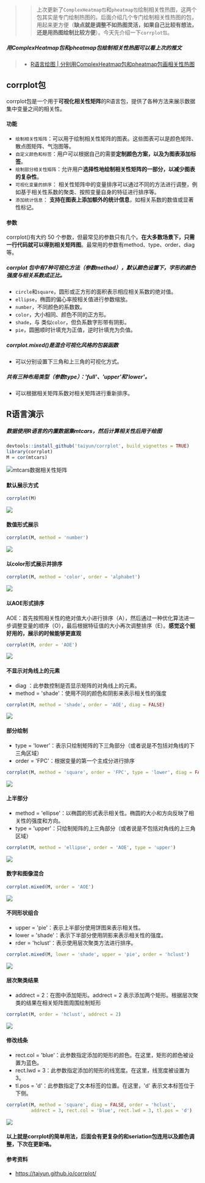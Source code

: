 >> 上次更新了`ComplexHeatmap包`和`pheatmap包`绘制相关性热图，这两个包其实是专门绘制热图的。后面介绍几个专门绘制相关性热图的包，用起来更方便（**缺点就是调整不如热图灵活，如果自己比较有想法，还是用热图绘制比较方便**）。今天先介绍一下`corrplot包`。

##### 用ComplexHeatmap包和pheatmap包绘制相关性热图可以看上次的推文
> - [R语言绘图 | 分别用ComplexHeatmap包和pheatmap包画相关性热图](https://mp.weixin.qq.com/s?__biz=Mzg2NjYzNjQ4Ng==&mid=2247489602&idx=1&sn=878e47edf508546a2bdc08728c74c793&chksm=ce469febf93116fdab95deaf0869a31986032ca7ec6f6ce15219e1b2e3dd004314759d5455b6&token=549707794&lang=zh_CN&poc_token=HK_Zq2WjgTKKWXJs4sWxRqGPybuAh7FG4KB3SOZS)

## corrplot包

corrplot包是一个用于**可视化相关性矩阵**的R语言包，提供了各种方法来展示数据集中变量之间的相关性。

#### 功能

- `绘制相关性矩阵`：可以用于绘制相关性矩阵的图表。这些图表可以是颜色矩阵、散点图矩阵、气泡图等。
- `自定义颜色和标签`：用户可以根据自己的需要**定制颜色方案，以及为图表添加标签**。
- `绘制部分相关性矩阵`：允许用户**选择性地绘制相关性矩阵的一部分，以减少图表的复杂性**。
- `可视化变量的排序`： 相关性矩阵中的变量排序可以通过不同的方法进行调整，例如基于相关性系数的聚类、按照变量自身的特征进行排序等。
- `添加统计信息`： **支持在图表上添加额外的统计信息**，如相关系数的数值或显著性标记。

#### 参数
corrplot()有大约 50 个参数，但最常见的参数只有几个。**在大多数场景下，只需一行代码就可以得到相关矩阵图**。最常用的参数有method、type、order、diag等。

##### corrplot 包中有7种可视化方法（参数method），默认颜色设置下，字形的颜色强度与相关系数成正比。
- `circle`和`square`，圆形或正方形的面积表示相应相关系数的绝对值。
- `ellipse`，椭圆的偏心率按相关值进行参数缩放。
- `number`，不同颜色的系数数。
- `color`，大小相同、颜色不同的正方形。
- `shade`，与 类似`color`，但负系数字形带有阴影。
- `pie`，圆圈顺时针填充为正值，逆时针填充为负值。

##### corrplot.mixed()是混合可视化风格的包装函数
- 可以分别设置下三角和上三角的可视化方式。

##### 共有三种布局类型（参数type）：'full'、'upper'和'lower'。
- 可以根据相关矩阵系数对相关矩阵进行重新排序。

## R语言演示

##### 数据使用R语言的内置数据集mtcars，然后计算相关性后用于绘图
```r
devtools::install_github('taiyun/corrplot', build_vignettes = TRUE)
library(corrplot)
M = cor(mtcars)
```

![mtcars数据相关性矩阵](https://files.mdnice.com/user/23696/f6d4b1d9-8a1a-47b9-abed-36dd41c7bf5f.png)

#### 默认展示方式
```r
corrplot(M)
```

![](https://files.mdnice.com/user/23696/0e21b084-c842-4dfa-860e-a1221228ee22.png)



#### 数值形式展示
```r
corrplot(M, method = 'number')
```

![](https://files.mdnice.com/user/23696/b8324e80-c537-4796-890b-bb507296c31c.png)

#### 以color形式展示并排序

```r
corrplot(M, method = 'color', order = 'alphabet')
```

![](https://files.mdnice.com/user/23696/d38f4f99-5c3e-4349-88be-0c2502edcc58.png)

#### 以AOE形式排序
AOE：首先按照相关性的绝对值大小进行排序（A），然后通过一种优化算法进一步调整变量的顺序（O），最后根据特征值的大小再次调整排序（E）。**感觉这个挺好用的，展示的时候能够更直观**
```r
corrplot(M, order = 'AOE')
```

![](https://files.mdnice.com/user/23696/32a54ab4-6880-4f0a-92b7-52e3d9fb8285.png)

#### 不显示对角线上的元素
- diag ：此参数控制是否显示矩阵的对角线上的元素。
- method = 'shade'：使用不同的颜色和阴影来表示相关性的强度
```r
corrplot(M, method = 'shade', order = 'AOE', diag = FALSE)
```

![](https://files.mdnice.com/user/23696/73fd1d62-5dad-4a63-ab3f-3f4499ccd33b.png)

#### 部分绘制
- type = 'lower'：表示只绘制矩阵的下三角部分（或者说是不包括对角线的下三角区域）
- order = 'FPC'：根据变量的第一个主成分进行排序

```r
corrplot(M, method = 'square', order = 'FPC', type = 'lower', diag = FALSE)
```

![](https://files.mdnice.com/user/23696/b939d312-1816-4963-a98c-2f78e831e7ec.png)

#### 上半部分
- method = 'ellipse'：以椭圆的形式表示相关性。椭圆的大小和方向反映了相关性的强度和方向。
- type = 'upper'：只绘制矩阵的上三角部分（或者说是不包括对角线的上三角区域）
```r
corrplot(M, method = 'ellipse', order = 'AOE', type = 'upper')
```

![](https://files.mdnice.com/user/23696/1bdf4c32-b68e-40ce-b0d8-3b430a9c5c21.png)

#### 数字和图像混合
```r
corrplot.mixed(M, order = 'AOE')
```
![](https://files.mdnice.com/user/23696/a62d13e6-e4f6-489a-8651-7ae267444f47.png)

#### 不同形状组合
- upper = 'pie'：表示上半部分使用饼图来表示相关性。
- lower = 'shade'：表示下半部分使用阴影来表示相关性的强度。
- rder = 'hclust'：表示使用层次聚类方法进行排序。
```r
corrplot.mixed(M, lower = 'shade', upper = 'pie', order = 'hclust')
```
![](https://files.mdnice.com/user/23696/95c2a0bd-2ba2-4aae-b2b1-e6114a3df440.png)

#### 层次聚类结果
- addrect = 2：在图中添加矩形。addrect = 2 表示添加两个矩形。根据层次聚类的结果在相关矩阵图周围绘制矩形
```r
corrplot(M, order = 'hclust', addrect = 2)
```
![](https://files.mdnice.com/user/23696/0edca7f1-7b96-431d-8d9f-5cf05f2b8dfe.png)

#### 修改线条
- rect.col = 'blue'：此参数指定添加的矩形的颜色。在这里，矩形的颜色被设置为蓝色。
- rect.lwd = 3：此参数指定添加的矩形的线宽度。在这里，线宽度被设置为 3。
- tl.pos = 'd'：此参数指定了文本标签的位置。在这里，'d' 表示文本标签位于下侧。
```r
corrplot(M, method = 'square', diag = FALSE, order = 'hclust',
         addrect = 3, rect.col = 'blue', rect.lwd = 3, tl.pos = 'd')
```

![](https://files.mdnice.com/user/23696/25f2af03-7e81-4fa7-b4bb-f49299c38fbe.png)

#### 以上就是corrplot的简单用法，后面会有更复杂的和seriation包连用以及颜色调整，下次在更新咯。

#### 参考资料
- https://taiyun.github.io/corrplot/


